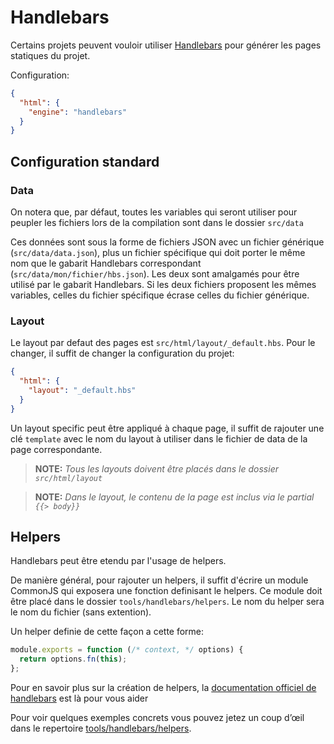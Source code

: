 
Handlebars
===============================================================================

Certains projets peuvent vouloir utiliser [Handlebars](handlebarsjs.com) pour
générer les pages statiques du projet.

Configuration:
```json
{
  "html": {
    "engine": "handlebars"
  }
}
```


Configuration standard
-------------------------------------------------------------------------------

### Data
On notera que, par défaut, toutes les variables qui seront utiliser pour
peupler les fichiers lors de la compilation sont dans le dossier `src/data`

Ces données sont sous la forme de fichiers JSON avec un fichier générique
(`src/data/data.json`), plus un fichier spécifique qui doit porter le même nom
que le gabarit Handlebars correspondant (`src/data/mon/fichier/hbs.json`). Les
deux sont amalgamés pour être utilisé par le gabarit Handlebars. Si les deux
fichiers proposent les mêmes variables, celles du fichier spécifique écrase
celles du fichier générique.

### Layout
Le layout par defaut des pages est `src/html/layout/_default.hbs`. Pour le
changer, il suffit de changer la configuration du projet:
```json
{
  "html": {
    "layout": "_default.hbs"
  }
}
```

Un layout specific peut être appliqué à chaque page, il suffit de rajouter une
clé `template` avec le nom du layout à utiliser dans le fichier de data de la
page correspondante.

> **NOTE:** _Tous les layouts doivent être placés dans le dossier
  `src/html/layout`_

> **NOTE:** _Dans le layout, le contenu de la page est inclus via le partial
  `{{> body}}`_

Helpers
-------------------------------------------------------------------------------
Handlebars peut être etendu par l'usage de helpers.

De manière général, pour rajouter un helpers, il suffit d'écrire un module
CommonJS qui exposera une fonction definisant le helpers. Ce module doit être
placé dans le dossier `tools/handlebars/helpers`. Le nom du helper sera
le nom du fichier (sans extention).

Un helper definie de cette façon a cette forme:

```javascript
module.exports = function (/* context, */ options) {
  return options.fn(this);
};
```
Pour en savoir plus sur la création de helpers, la
[documentation officiel de handlebars](http://handlebarsjs.com/block_helpers.html)
est là pour vous aider

Pour voir quelques exemples concrets vous pouvez jetez un coup d’œil dans le
repertoire [tools/handlebars/helpers](tools/handlebars/helpers).


